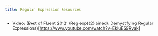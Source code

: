 ```yaml
---
title: Regular Expression Resources
---
```


- Video: (Best of Fluent 2012: /Reg(exp){2}lained/: Demystifying Regular Expressions)[https://www.youtube.com/watch?v=EkluES9Rvak]
